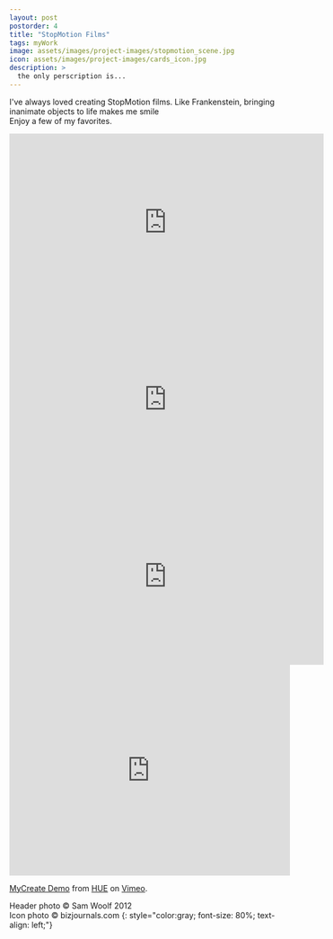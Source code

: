 ```yaml
---
layout: post
postorder: 4
title: "StopMotion Films"
tags: myWork
image: assets/images/project-images/stopmotion_scene.jpg
icon: assets/images/project-images/cards_icon.jpg
description: >
  the only perscription is...
---
```


I've always loved creating StopMotion films. Like Frankenstein, bringing inanimate objects to life makes me smile <br> Enjoy a few of my favorites.
<iframe width="560" height="315" src="https://www.youtube.com/embed/H-lGtvpZX58?rel=0" frameborder="0" allowfullscreen></iframe>
<br>
<iframe width="560" height="315" src="https://www.youtube.com/embed/dO2hR9EqV5k?rel=0" frameborder="0" allowfullscreen></iframe>
<br>
<iframe width="560" height="315" src="https://www.youtube.com/embed/ESMddDazsIE?rel=0" frameborder="0" allowfullscreen></iframe>
<br>
<iframe src="https://player.vimeo.com/video/52548022" width="500" height="375" frameborder="0" webkitallowfullscreen mozallowfullscreen allowfullscreen></iframe>
<p><a href="https://vimeo.com/52548022">MyCreate Demo</a> from <a href="https://vimeo.com/huehd">HUE</a> on <a href="https://vimeo.com">Vimeo</a>.</p>

Header photo &copy; Sam Woolf 2012<br>
Icon photo &copy; bizjournals.com
{: style="color:gray; font-size: 80%; text-align: left;"}